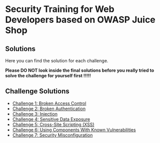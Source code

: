 # Security Training for Web Developers based on OWASP Juice Shop

## Solutions

Here you can find the solution for each challenge.

__Please DO NOT look inside the final solutions before you really tried to solve the challenge 
for yourself first !!!!!__

## Challenge Solutions

* [Challenge 1: Broken Access Control](Challenge-1/README.md)
* [Challenge 2: Broken Authentication](Challenge-2/README.md)
* [Challenge 3: Injection](Challenge-3/README.md)
* [Challenge 4: Sensitive Data Exposure](Challenge-4/README.md)
* [Challenge 5: Cross-Site Scripting (XSS)](Challenge-5/README.md)
* [Challenge 6: Using Components With Known Vulnerabilities](Challenge-6/README.md)
* [Challenge 7: Security Misconfiguration](Challenge-7/README.md)